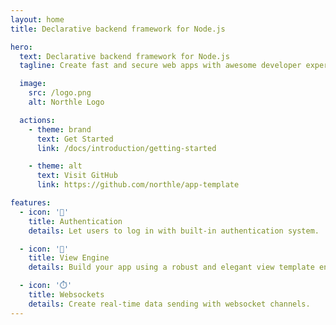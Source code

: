 ```yaml
---
layout: home
title: Declarative backend framework for Node.js

hero:
  text: Declarative backend framework for Node.js
  tagline: Create fast and secure web apps with awesome developer experience.

  image:
    src: /logo.png
    alt: Northle Logo

  actions:
    - theme: brand
      text: Get Started
      link: /docs/introduction/getting-started

    - theme: alt
      text: Visit GitHub
      link: https://github.com/northle/app-template

features:
  - icon: '🔑'
    title: Authentication
    details: Let users to log in with built-in authentication system.

  - icon: '🧩'
    title: View Engine
    details: Build your app using a robust and elegant view template engine.

  - icon: '⏱️'
    title: Websockets
    details: Create real-time data sending with websocket channels.
---
```

